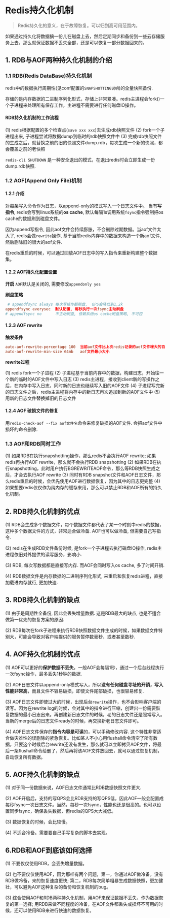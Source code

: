 # Redis持久化机制



>  Redis持久化的意义，在于故障恢复。可以归到高可用范围内。



如果通过持久化将数据搞一份儿在磁盘上去，然后定期同步和备份到一些云存储服务上去，那么就保证数据不丢失全部，还是可以恢复一部分数据回来的。



## 1. RDB与AOF两种持久化机制的介绍



### 1.1 RDB(Redis DataBase)持久化机制

redis中的数据执行周期性(见conf配置的`SNAPSHOTTING说明`)的全量快照备份.

存储的是内存数据的二进制序列化形式，存储上非常紧凑。redis主进程会fork()一个子进程来处理所有保存工作，主进程不需要进行任何磁盘IO操作。



#### RDB持久化机制的工作流程

(1) redis根据配置的多个检查点(`save xxx xxx`)去生成rdb快照文件
(2) fork一个子进程出来, 子进程尝试将数据dump到临时的rdb快照文件中
(3) 完成rdb快照文件的生成之后，就替换之前的旧的快照文件dump.rdb，每次生成一个新的快照，都会覆盖之前的老快照



`redis-cli SHUTDOWN` 是一种安全退出的模式，在退出redis时会立即生成一份dump.rdb快照.



### 1.2 AOF(Append Only File)机制

#### 1.2.1 介绍

对每条写入命令作为日志，以append-only的模式写入一个日志文件中。 当有**写指令**, redis会写到linux系统的**os cache**, 默认每隔1s调用系统`fsync`指令强制把os cache的数据刷到磁盘文件。 

因为append写指令, 因此aof文件会持续膨胀，不会删除过期数据。当aof文件太大了, redis会做`rewrite`操作, 基于当前redis内存中的数据来构造一个新aof文件, 然后删除旧的很大的aof文件.

在redis重启的时候，可以通过回放AOF日志中的写入指令来重新构建整个数据集。



#### 1.2.2 AOF持久化配置设置

**开启**  `AOF`默认是关闭的, 需要修改`appendonly yes`

**刷盘策略**

```conf
 # appendfsync always 每次写操作都刷盘,  QPS会降低到1,2k
appendfsync everysec  默认配置, 每秒执行一次fsync主动刷盘
# appendfsync no      不主动刷盘, 依赖系统os cache刷盘策略, 不可控
```



#### 1.2.3 AOF rewrite

**触发条件**

```conf
auto-aof-rewrite-percentage 100  当前aof文件比上次redis记录的aof文件增大的百分数 
auto-aof-rewrite-min-size 64mb   aof文件最小大小
```



**rewrite过程**

(1) redis fork一个子进程
(2) 子进程基于当前内存中的数据，构建日志，开始往一个新的临时的AOF文件中写入日志
(3) redis主进程，接收到client新的写操作之后，在内存中写入日志，同时新的日志也继续写入旧的AOF文件
(4) 子进程写完新的日志文件之后，redis主进程将内存中的新日志再次追加到新的AOF文件中
(5) 用新的日志文件替换掉旧的日志文件



#### 1.2.4 AOF 破损文件的修复

用`redis-check-aof --fix aof文件名`命令来修复破损的AOF文件.  会把aof文件中损坏的命令删除. 



### 1.3 AOF和RDB同时工作

(1) 如果RDB在执行snapshotting操作，那么redis不会执行AOF rewrite; 如果redis再执行AOF rewrite，那么就不会执行RDB snapshotting
(2) 如果RDB在执行snapshotting，此时用户执行BGREWRITEAOF命令，那么等RDB快照生成之后，才会去执行AOF rewrite
(3) 同时有RDB snapshot文件和AOF日志文件，那么redis重启的时候，会优先使用AOF进行数据恢复，因为其中的日志更完整
(4) 如果想要redis仅仅作为纯内存的缓存来用，那么可以禁止RDB和AOF所有的持久化机制。







## 2. RDB持久化机制的优点

(1) RDB会生成多个数据文件，每个数据文件都代表了某一个时刻中redis的数据，这种多个数据文件的方式，非常适合做冷备.  AOF也可以做冷备, 但需要自己写指令. 

(2) redis在生成RDB文件备份时候, 是fork一个子进程去执行磁盘IO操作, redis主进程依旧对外提供的读写服务，影响小.

(3) RDB, 每次写数据都是直接写内存. 而AOF会同时写入os cache, 多了时间开销. 

(4) RDB数据文件是内存数据的二进制序列化形式, 来重启和恢复redis进程，直接加载进内存就行, 更加快速. 



## 3. RDB持久化机制的缺点

(1) 由于是周期性全备份, 因此会丢失增量数据.  这是RDB最大的缺点, 也是不适合做第一优先的恢复方案的原因. 

(2) RDB每次在fork子进程来执行RDB快照数据文件生成的时候，如果数据文件特别大，可能会导致对客户端提供的服务暂停数毫秒，或者甚至数秒. 



## 4. AOF持久化机制的优点

(1) AOF可以更好的**保护数据不丢失**，一般AOF会每隔1秒，通过一个后台线程执行一次fsync操作，最多丢失1秒钟的数据.

(2) AOF日志文件以append-only模式写入，所以**没有任何磁盘寻址的开销，写入性能非常高**，而且文件不容易破损，即使文件尾部破损，也很容易修复. 

(3) AOF日志文件即使过大的时候，出现后台`rewrite`操作，也不会影响客户端的读写。因为在rewrite log的时候，会对其中的指令进行压缩，创建出一份需要恢复数据的最小日志出来。再创建新日志文件的时候，老的日志文件还是照常写入。当新的merge后的日志文件ready的时候，再交换新老日志文件即可。

(4) AOF日志文件保存的**指令内容是可读**的，可以手动修改内容. 这个特性非常适合做灾难性的误删除的紧急恢复。比如某人不小心用flushall命令清空了所有数据，只要这个时候后台rewrite还没有发生，那么就可以立即拷贝AOF文件，将最后一条flushall命令给删了，然后再将该AOF文件放回去，就可以通过恢复机制，自动恢复所有数据。



## 5. AOF持久化机制的缺点

(1) 对于同一份数据来说，AOF日志文件通常比RDB数据快照文件更大.

(2) AOF开启后，支持的写QPS会比RDB支持的写QPS低，因此AOF一般会配置成每秒fsync一次日志文件。当然，每秒一次fsync，性能也还是很高的。也可以设置同步fsync，确保丢失数据，但redis的QPS大大减低。

(3) 数据恢复的时候，会比较慢。

(4) 不适合冷备。需要要自己手写复杂的脚本去实现。



## 6.RDB和AOF到底该如何选择

(1) 不要仅仅使用RDB，会丢失增量数据。 

(2) 也不要仅仅使用AOF，因为那样有两个问题，第一，你通过AOF做冷备，没有RDB做冷备，来的恢复速度更快; 第二，RDB每次简单粗暴生成数据快照，更加健壮，可以避免AOF这种复杂的备份和恢复机制的bug。

(3) 综合使用AOF和RDB两种持久化机制，用AOF来保证数据不丢失，作为数据恢复的第一选择; 用RDB来做不同程度的冷备，在AOF文件都丢失或损坏不可用的时候，还可以使用RDB来进行快速的数据恢复。

